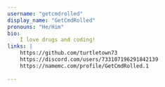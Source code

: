 ```yaml
---
username: "getcmdrolled"
display_name: "GetCmdRolled"
pronouns: "He/Him"
bio: 
    I love drugs and coding!
links: |
    https://github.com/turtletown73
    https://discord.com/users/733107196291842139
    https://namemc.com/profile/GetCmdRolled.1
  
---
```

